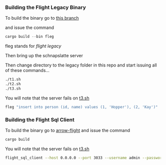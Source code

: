 

### Building the Flight Legacy Binary

To build the binary go to
[this branch](https://github.com/spaceandtimelabs/schnapslatte/tree/legacy_client)

and issue the command

```rust
cargo build --bin fleg
```

fleg stands for *flight legacy*

Then bring up the schnapslatte server

Then change directory to the legacy folder in this repo and start
issuing all of these commands...

```sh
./t1.sh
./t2.sh
./t3.sh
```

You will note that the server fails on [t3.sh](./legacy/t3.sh)

```sh
fleg "insert into person (id, name) values (1, 'Hopper'), (2, 'Kay')"
```

### Building the Flight Sql Client

To build the binary go to [arrow-flight](https://github.com/apache/arrow-rs/tree/master/arrow-flight) and issue the command

```rust
cargo build
```

You will note that the server fails on [t3.sh](./sql/t3.sh)

```sh
flight_sql_client --host 0.0.0.0 --port 3033 --username admin --password password "insert into person (id, name) values (1, 'Hopper'), (2, 'Kay')"
```
